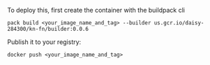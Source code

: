To deploy this, first create the container with the buildpack cli
```
pack build <your_image_name_and_tag> --builder us.gcr.io/daisy-284300/kn-fn/builder:0.0.6
```

Publish it to your registry:
```
docker push <your_image_name_and_tag>
```
